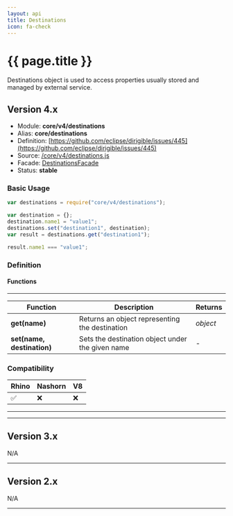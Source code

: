 ```yaml
---
layout: api
title: Destinations
icon: fa-check
---
```


{{ page.title }}
===

Destinations object is used to access properties usually stored and managed by external service. 

Version 4.x
---

- Module: **core/v4/destinations**
- Alias: **core/destinations**
- Definition: [https://github.com/eclipse/dirigible/issues/445](https://github.com/eclipse/dirigible/issues/445)
- Source: [/core/v4/destinations.js](https://github.com/dirigiblelabs/api-core/blob/master/core/v4/destinations.js)
- Facade: [DestinationsFacade](https://github.com/eclipse/dirigible/blob/master/api/api-facade/api-core/src/main/java/org/eclipse/dirigible/api/v3/core/DestinationsFacade.java)
- Status: **stable**

### Basic Usage

```javascript
var destinations = require("core/v4/destinations");

var destination = {};
destination.name1 = "value1";
destinations.set("destination1", destination);
var result = destinations.get("destination1");

result.name1 === "value1";
```


### Definition

#### Functions

---

Function     | Description | Returns
------------ | ----------- | --------
**get(name)**   | Returns an object representing the destination | *object*
**set(name, destination)**   | Sets the destination object under the given name | -



### Compatibility

Rhino | Nashorn | V8
----- | ------- | --------
 ✅  | ❌  | ❌
 
 
 ---
 
  ---
 
 
 Version 3.x
---
 
N/A

 ---
 
 
 Version 2.x
---
 
N/A

---
